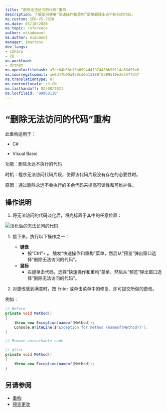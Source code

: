 ```yaml
---
title: “删除无法访问的代码”重构
description: 了解如何使用“快速操作和重构”菜单删除永远不执行的代码。
ms.custom: SEO-VS-2020
ms.date: 03/10/2020
ms.topic: reference
author: mikadumont
ms.author: midumont
manager: jmartens
dev_langs:
- CSharp
- VB
ms.workload:
- dotnet
ms.openlocfilehash: a7ce04b38c13b0994d47974488b90114a63495e6
ms.sourcegitcommit: ae6d47b09a439cd0e13180f5e89510e3e347fd47
ms.translationtype: HT
ms.contentlocale: zh-CN
ms.lasthandoff: 02/08/2021
ms.locfileid: "99958110"
---
```

# <a name="remove-unreachable-code-refactoring"></a>“删除无法访问的代码”重构

此重构适用于：

- C#

- Visual Basic

功能：删除永远不执行的代码

时机：程序无法访问代码片段，使得该代码片段没有存在的必要性时。

原因：通过删除永远不会执行的多余代码来提高可读性和可维护性。

## <a name="how-to"></a>操作说明

1. 将无法访问的代码淡化后，将光标置于其中的任意位置：

![淡化后的无法访问的代码](media/unreachablecode-faded-cs.png)

1. 接下来，执行以下操作之一：

   - **键盘**
      - 按“Ctrl”+ **。** 触发“快速操作和重构”菜单，然后从“预览”弹出窗口选择“删除无法访问的代码”。
   - **鼠标**
      - 右键单击代码，选择“快速操作和重构”菜单，然后从“预览”弹出窗口选择“删除无法访问的代码”。

1. 对更改感到满意时，按 Enter 或单击菜单中的修复，即可提交所做的更改。

例如：

```csharp
// Before
private void Method()
{
    throw new Exception(nameof(Method));
    Console.WriteLine($"Exception for method {nameof(Method)}");
}

// Remove unreachable code

// After
private void Method()
{
    throw new Exception(nameof(Method));
}
```

## <a name="see-also"></a>另请参阅

- [重构](../refactoring-in-visual-studio.md)
- [预览更改](../../ide/preview-changes.md)

